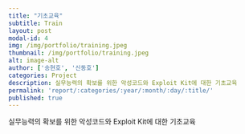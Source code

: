 ```yaml
---
title: "기초교육"
subtitle: Train
layout: post
modal-id: 4
img: /img/portfolio/training.jpeg
thumbnail: /img/portfolio/training.jpeg
alt: image-alt
author: ['송현호', '신동호']
categories: Project
description: 실무능력의 확보를 위한 악성코드와 Exploit Kit에 대한 기초교육
permalink: 'report/:categories/:year/:month/:day/:title/'
published: true
---
```


실무능력의 확보를 위한 악성코드와 Exploit Kit에 대한 기초교육